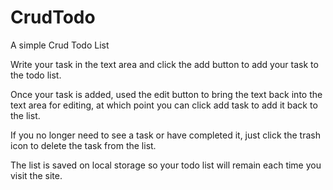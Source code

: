 # CrudTodo
A simple Crud Todo List

Write your task in the text area and click the add button to add your task to the todo list.

Once your task is added, used the edit button to bring the text back into the text area for editing, at which point you can click add task to add it back to the list. 

If you no longer need to see a task or have completed it, just click the trash icon to delete the task from the list.

The list is saved on local storage so your todo list will remain each time you visit the site.
